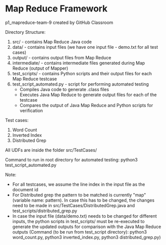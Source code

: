 # Map Reduce Framework
p1_mapreduce-team-9 created by GitHub Classroom

Directory Structure:
1. src/ - contains Map Reduce Java code
2. data/ - contains input files (we have one input file - demo.txt for all test cases)
3. output/ - contains output files from Map Reduce
4. intermediate/ - contains intermediate files generated during Map Reduce (output of Mapper)
5. test_scripts/ - contains Python scripts and their output files for each Map Reduce testcase
6. test_script_automated.py - script for performing automated testing
    - Compiles Java code to generate .class files
    - Executes Java Map Reduce to generate output files for each of the testcase
    - Compares the output of Java Map Reduce and Python scripts for verification

Test cases:
1. Word Count
2. Inverted Index
3. Distributed Grep

All UDFs are inside the folder src/TestCases/

Command to run in root directory for automated testing:
python3 test_script_automated.py

Note:
- For all testcases, we assume the line index in the input file as the document id
- For Distributed grep the pattern to be matched is currently "map" (variable name: pattern). In case this has to be changed, the changes need to be made in src/TestCases/DistributedGrep.java and test_scripts/distributed_grep.py
- In case the input file (data/demo.txt) needs to be changed for different inputs, the python scripts in test_scripts/ must be re-executed to generate the updated outputs for comparison with the Java Map Reduce outputs (Command (to be run from test_script directory): python3 word_count.py, python3 inverted_index.py, python3 distributed_grep.py)
